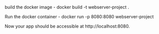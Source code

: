 build the docker image - docker build -t webserver-project .

Run the docker container - docker run -p 8080:8080 webserver-project

Now your app should be accessible at http://localhost:8080.
